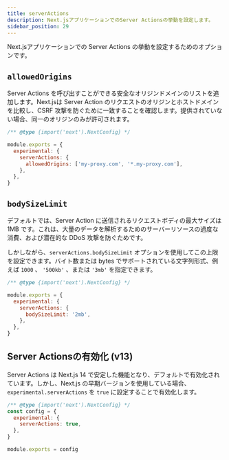 ```yaml
---
title: serverActions
description: Next.jsアプリケーションでのServer Actionsの挙動を設定します。
sidebar_position: 29
---
```


Next.jsアプリケーションでの Server Actions の挙動を設定するためのオプションです。

## `allowedOrigins`

Server Actions を呼び出すことができる安全なオリジンドメインのリストを追加します。Next.jsは Server Action のリクエストのオリジンとホストドメインを比較し、CSRF 攻撃を防ぐために一致することを確認します。提供されていない場合、同一のオリジンのみが許可されます。

```js title="next.config.js"
/** @type {import('next').NextConfig} */

module.exports = {
  experimental: {
    serverActions: {
      allowedOrigins: ['my-proxy.com', '*.my-proxy.com'],
    },
  },
}
```

## `bodySizeLimit`

デフォルトでは、Server Action に送信されるリクエストボディの最大サイズは 1MB です。これは、大量のデータを解析するためのサーバーリソースの過度な消費、および潜在的な DDoS 攻撃を防ぐためです。

しかしながら、`serverActions.bodySizeLimit` オプションを使用してこの上限を設定できます。バイト数または bytes でサポートされている文字列形式、例えば `1000` 、 `'500kb'` 、または `'3mb'` を指定できます。

```js title="next.config.js"
/** @type {import('next').NextConfig} */

module.exports = {
  experimental: {
    serverActions: {
      bodySizeLimit: '2mb',
    },
  },
}
```

## Server Actionsの有効化 (v13)

Server Actions は Next.js 14 で安定した機能となり、デフォルトで有効化されています。しかし、Next.js の早期バージョンを使用している場合、`experimental.serverActions` を `true` に設定することで有効化します。

```js title="next.config.js"
/** @type {import('next').NextConfig} */
const config = {
  experimental: {
    serverActions: true,
  },
}

module.exports = config
```
